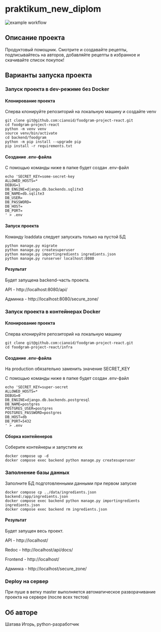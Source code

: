 # praktikum_new_diplom

![example workflow](https://github.com/cianoid/foodgram-project-react/actions/workflows/foodgram_workflow.yml/badge.svg)

## Описание проекта

Продуктовый помощник. Смотрите и создавайте рецепты, подписывайтесь на авторов, добавляйте рецепты в избранное и скачивайте список покупок!

## Варианты запуска проекта

### Запуск проекта в dev-режиме без Docker

#### Клонирование проекта

Сперва клонируйте репозиторий на локальную машину и создайте venv

```
git clone git@github.com:cianoid/foodgram-project-react.git
cd foodgram-project-react
python -m venv venv
source venv/bin/activate
cd backend/foodgram
python -m pip install --upgrade pip
pip install -r requirements.txt
```

#### Создание .env-файла

С помощью команды ниже в папке будет создан .env-файл 

```
echo 'SECRET_KEY=some-secret-key
ALLOWED_HOSTS=*
DEBUG=1
DB_ENGINE=django.db.backends.sqlite3
DB_NAME=db.sqlite3
DB_USER=
DB_PASSWORD=
DB_HOST=
DB_PORT=
' > .env 
```

#### Запуск проекта

Команду loaddata следует запускать только на пустой БД 

```
python manage.py migrate
python manage.py createsuperuser
python manage.py importingredients ingredients.json
python manage.py runserver localhost:8080
```

#### Результат

Будет запущена backend-часть проекта.

API - http://localhost:8080/api/ 

Админка - http://localhost:8080/secure_zone/



### Запуск проекта в контейнерах Docker

#### Клонирование проекта

Сперва клонируйте репозиторий на локальную машину

```
git clone git@github.com:cianoid/foodgram-project-react.git
cd foodgram-project-react/infra
```

#### Создание .env-файла

На production обязательно заменить значение SECRET_KEY

С помощью команды ниже в папке будет создан .env-файл

```
echo 'SECRET_KEY=super-secret
ALLOWED_HOSTS=*
DEBUG=0
DB_ENGINE=django.db.backends.postgresql
DB_NAME=postgres
POSTGRES_USER=postgres
POSTGRES_PASSWORD=postgres
DB_HOST=db
DB_PORT=5432
' > .env
```

#### Сборка контейенеров

Соберите контейнеры и запустите их

```
docker compose up -d
docker compose exec backend python manage.py createsuperuser
```

### Заполнение базы данных

Заполните БД подготовленными данными при первом запуске

```
docker compose cp ../data/ingredients.json backend:/app/ingredients.json 
docker compose exec backend python manage.py importingredients ingredients.json
docker compose exec backend rm ingredients.json
```

#### Результат

Будет запущен весь проект.

API - http://localhost/

Redoc - http://localhost/api/docs/

Frontend - http://localhost/

Админка - http://localhost/secure_zone/


### Deploy на сервер

При пуше в ветку master выполняется автоматическое разворачивание проекта на сервере (после всех тестов)


## Об авторе

Шатава Игорь, python-разработчик
